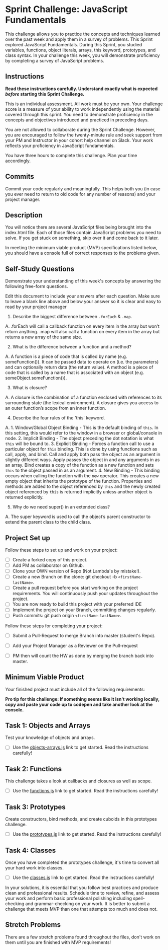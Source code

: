 # Sprint Challenge: JavaScript Fundamentals

This challenge allows you to practice the concepts and techniques learned over the past week and apply them in a survey of problems. This Sprint explored JavaScript Fundamentals. During this Sprint, you studied variables, functions, object literals, arrays, this keyword, prototypes, and class syntax. In your challenge this week, you will demonstrate proficiency by completing a survey of JavaScript problems.

## Instructions

**Read these instructions carefully. Understand exactly what is expected _before_ starting this Sprint Challenge.**

This is an individual assessment. All work must be your own. Your challenge score is a measure of your ability to work independently using the material covered through this sprint. You need to demonstrate proficiency in the concepts and objectives introduced and practiced in preceding days.

You are not allowed to collaborate during the Sprint Challenge. However, you are encouraged to follow the twenty-minute rule and seek support from your PM and Instructor in your cohort help channel on Slack. Your work reflects your proficiency in JavaScript fundamentals.

You have three hours to complete this challenge. Plan your time accordingly.

## Commits

Commit your code regularly and meaningfully. This helps both you (in case you ever need to return to old code for any number of reasons) and your project manager.

## Description

You will notice there are several JavaScript files being brought into the index.html file.  Each of those files contain JavaScript problems you need to solve.  If you get stuck on something, skip over it and come back to it later.

In meeting the minimum viable product (MVP) specifications listed below, you should have a console full of correct responses to the problems given.

## Self-Study Questions

Demonstrate your understanding of this week's concepts by answering the following free-form questions.

Edit this document to include your answers after each question. Make sure to leave a blank line above and below your answer so it is clear and easy to read by your project manager

1. Describe the biggest difference between `.forEach` & `.map`.

A. .forEach will call a callback function on every item in the array but won’t return anything. .map will also call a function on every item in the array but returns a new array of the same size.

2. What is the difference between a function and a method?

A. A function is a piece of code that is called by name (e.g. someFunction()). It can be passed data to operate on (i.e. the parameters) and can optionally return data (the return value). A method is a piece of code that is called by a name that is associated with an object (e.g. someObject.someFunction()).

3. What is closure?

A. A closure is the combination of a function enclosed with references to its surrounding state (the lexical environment). A closure gives you access to an outer function’s scope from an inner function.

4. Describe the four rules of the 'this' keyword.

A. 1. Window/Global Object Binding - This is the default binding of `this`. In this setting, this would refer to the window in a browser or global/console in node.
   2. Implicit Binding - The object preceding the dot notation is what `this` will be bound to.
   3. Explicit Binding - Forces a function call to use a particular object for `this` binding. This is done by using functions such as call, apply, and bind. Call and apply both pass the object as an argument in slightly different ways. Apply passes the object in and any arguments in as an array. Bind creates a copy of the function as a new function and sets `this` to the object passed in as an argument.
   4. New Binding - This binding occurs when calling the function with the `new` operator. This creates a new empty object that inherits the prototype of the function. Properties and methods are added to the object referenced by `this` and the newly created object referenced by `this` is returned implicitly unless another object is returned explicitly.

5. Why do we need super() in an extended class?

A. The super keyword is used to call the object’s parent constructor to extend the parent class to the child class.

## Project Set up

Follow these steps to set up and work on your project:

- [ ] Create a forked copy of this project.
- [ ] Add PM as collaborator on Github.
- [ ] Clone your OWN version of Repo (Not Lambda's by mistake!).
- [ ] Create a new Branch on the clone: git checkout -b `<firstName-lastName>`.
- [ ] Create a pull request before you start working on the project requirements.  You will continuously push your updates throughout the project.
- [ ] You are now ready to build this project with your preferred IDE
- [ ] Implement the project on your Branch, committing changes regularly.
- [ ] Push commits: git push origin `<firstName-lastName>`.

Follow these steps for completing your project:

- [ ] Submit a Pull-Request to merge <firstName-lastName> Branch into master (student's  Repo).
- [ ] Add your Project Manager as a Reviewer on the Pull-request
- [ ] PM then will count the HW as done by  merging the branch back into master.


## Minimum Viable Product

Your finished project must include all of the following requirements:

**Pro tip for this challenge: If something seems like it isn't working locally, copy and paste your code up to codepen and take another look at the console.**

## Task 1: Objects and Arrays
Test your knowledge of objects and arrays.
* [ ] Use the [objects-arrays.js](challenges/objects-arrays.js) link to get started.  Read the instructions carefully!

## Task 2: Functions
This challenge takes a look at callbacks and closures as well as scope.
* [ ] Use the [functions.js](challenges/functions.js) link to get started. Read the instructions carefully!

## Task 3: Prototypes
Create constructors, bind methods, and create cuboids in this prototypes challenge.
* [ ] Use the [prototypes.js](challenges/prototypes.js) link to get started. Read the instructions carefully!

## Task 4: Classes
Once you have completed the prototypes challenge, it's time to convert all your hard work into classes.
* [ ] Use the [classes.js](challenges/classes.js) link to get started. Read the instructions carefully!

In your solutions, it is essential that you follow best practices and produce clean and professional results. Schedule time to review, refine, and assess your work and perform basic professional polishing including spell-checking and grammar-checking on your work. It is better to submit a challenge that meets MVP than one that attempts too much and does not.

## Stretch Problems

There are a few stretch problems found throughout the files, don't work on them until you are finished with MVP requirements!
